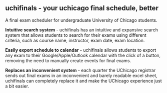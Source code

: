 ## uchifinals - your uchicago final schedule, better

<p align="center>
  <img width="371" alt="image" src="https://github.com/user-attachments/assets/b9917fe9-22ed-4dba-b26c-41c39003dbf7">
</p>
A final exam scheduler for undergraduate University of Chicago students.

**Intuitive search system** - uchifinals has an intuitive and expansive search system that allows students to search for their exams using different criteria, such as course name, instructor, exam date, exam location.

**Easily export schedule to calendar** - uchifinals allows students to export any exam to their Google/Apple/Outlook calendar with the click of a button, removing the need to manually create events for final exams.

**Replaces an inconvenient system** - each quarter the UChicago registrar sends out final exams in an inconvenient and barely readable excel sheet, uchifinals can completely replace it and make the UChicago experience just a bit easier.
